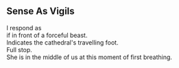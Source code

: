 Sense As Vigils
---------------
I respond as  
if in front of a forceful beast.  
Indicates the cathedral's travelling foot.  
Full stop.  
She is in the middle of us at this moment of first breathing.  
